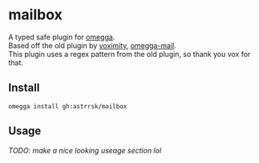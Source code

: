 <!--

When uploading your plugin to github/gitlab
start your repo name with "omegga-"

example: https://github.com/astrsk/omegga-mailbox

Your plugin will be installed via omegga install gh:astrsk/mailbox

-->

# mailbox

A typed safe plugin for [omegga](https://github.com/brickadia-community/omegga).\
Based off the old plugin by [voximity](https://github.com/voximity), [omegga-mail](https://github.com/voximity/omegga-mail).\
This plugin uses a regex pattern from the old plugin, so thank you vox for that.

## Install

`omegga install gh:astrrsk/mailbox`

## Usage

_TODO: make a nice looking useage section  lol_
